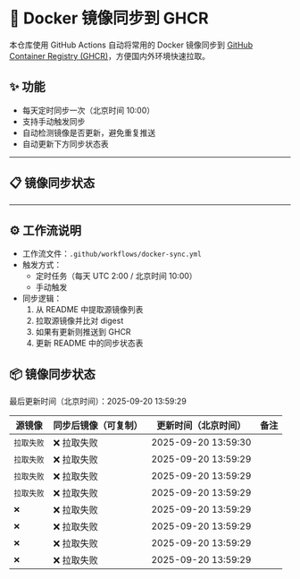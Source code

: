 # 🐳 Docker 镜像同步到 GHCR

本仓库使用 GitHub Actions 自动将常用的 Docker 镜像同步到 [GitHub Container Registry (GHCR)](https://ghcr.io)，方便国内外环境快速拉取。

## ✨ 功能
- 每天定时同步一次（北京时间 10:00）
- 支持手动触发同步
- 自动检测镜像是否更新，避免重复推送
- 自动更新下方同步状态表
---

## 📋 镜像同步状态

---

## ⚙️ 工作流说明
- 工作流文件：`.github/workflows/docker-sync.yml`
- 触发方式：
  - 定时任务（每天 UTC 2:00 / 北京时间 10:00）
  - 手动触发
- 同步逻辑：
  1. 从 README 中提取源镜像列表
  2. 拉取源镜像并比对 digest
  3. 如果有更新则推送到 GHCR
  4. 更新 README 中的同步状态表
<!--SYNC-TABLE-START-->
## 📦 镜像同步状态
最后更新时间（北京时间）：2025-09-20 13:59:29

| 源镜像 | 同步后镜像（可复制） | 更新时间（北京时间） | 备注 |
| ------ | ------------------- | -------------------- | ---- |
 `拉取失败` | ❌ 拉取失败 | 2025-09-20 13:59:30 |  |
 `拉取失败` | ❌ 拉取失败 | 2025-09-20 13:59:29 |  |
 `拉取失败` | ❌ 拉取失败 | 2025-09-20 13:59:29 |  |
 `拉取失败` | ❌ 拉取失败 | 2025-09-20 13:59:29 |  |
 `❌` | ❌ 拉取失败 | 2025-09-20 13:59:29 |  |
 `❌` | ❌ 拉取失败 | 2025-09-20 13:59:29 |  |
 `❌` | ❌ 拉取失败 | 2025-09-20 13:59:29 |  |
 `❌` | ❌ 拉取失败 | 2025-09-20 13:59:29 |  |
<!--SYNC-TABLE-END-->
